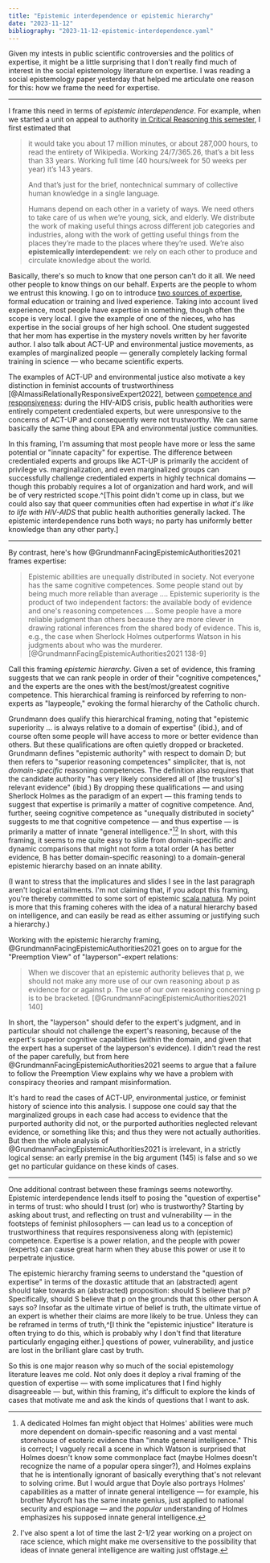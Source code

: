 ```yaml
---
title: "Epistemic interdependence or epistemic hierarchy"
date: "2023-11-12"
bibliography: "2023-11-12-epistemic-interdependence.yaml"
---
```


Given my intests in public scientific controversies and the politics of expertise, it might be a little surprising that I don't really find much of interest in the social epistemology literature on expertise.  I was reading a social epistemology paper yesterday that helped me articulate one reason for this:  how we frame the need for expertise.  

---

I frame this need in terms of *epistemic interdependence*.  For example, when we started a unit on appeal to authority [in Critical Reasoning this semester](https://fairy-shrimp.netlify.app/09-expertise.html#epistemic-interdependence), I first estimated that

> it would take you about 17 million minutes, or about 287,000 hours, to read the entirety of Wikipedia. Working 24/7/365.26, that’s a bit less than 33 years. Working full time (40 hours/week for 50 weeks per year) it’s 143 years.
> 
> And that’s just for the brief, nontechnical summary of collective human knowledge in a single language.
> 
> Humans depend on each other in a variety of ways. We need others to take care of us when we’re young, sick, and elderly. We distribute the work of making useful things across different job categories and industries, along with the work of getting useful things from the places they’re made to the places where they’re used. We’re also **epistemically interdependent**: we rely on each other to produce and circulate knowledge about the world. 

Basically, there's so much to know that one person can't do it all.  We need other people to know things on our behalf.  Experts are the people to whom we entrust this knowing.  I go on to introduce [two sources of expertise](https://fairy-shrimp.netlify.app/09-expertise.html#two-sources-of-expertise), formal education or training and lived experience.  Taking into account lived experience, most people have expertise in something, though often the scope is very local.  I give the example of one of the nieces, who has expertise in the social groups of her high school.  One student suggested that her mom has expertise in the mystery novels written by her favorite author.  I also talk about ACT-UP and environmental justice movements, as examples of marginalized people — generally completely lacking formal training in science — who became scientific experts.  

The examples of ACT-UP and environmental justice also motivate a key distinction in feminist accounts of trustworthiness [@AlmassiRelationallyResponsiveExpert2022], between [competence and responsiveness](https://fairy-shrimp.netlify.app/09-expertise.html#act-up-and-unresponsive-experts):  during the HIV-AIDS crisis, public health authorities were entirely competent credentialed experts, but were unresponsive to the concerns of ACT-UP and consequently were not trustworthy.  We can same basically the same thing about EPA and environmental justice communities.  

In this framing, I'm assuming that most people have more or less the same potential or "innate capacity" for expertise.  The difference between credentialed experts and groups like ACT-UP is primarily the accident of privilege vs. marginalization, and even marginalized groups can successfully challenge credentialed experts in highly technical domains — though this probably requires a lot of organization and hard work, and will be of very restricted scope.^[This point didn't come up in class, but we could also say that queer communities often had expertise in *what it's like to life with HIV-AIDS* that public health authorities generally lacked.  The epistemic interdependence runs both ways; no party has uniformly better knowledge than any other party.] 

---

By contrast, here's how @GrundmannFacingEpistemicAuthorities2021 frames expertise:  

> Epistemic abilities are unequally distributed in society.  Not everyone has the same cognitive competences.  Some people stand out by being much more reliable than average .... Epistemic superiority is the product of two independent factors: the available body of evidence and one's reasoning competences .... Some people have a more reliable judgment than others because they are more clever in drawing rational inferences from the shared body of evidence.  This is, e.g., the case when Sherlock Holmes outperforms Watson in his judgments about who was the murderer. [@GrundmannFacingEpistemicAuthorities2021 138-9]

Call this framing *epistemic hierarchy*.  Given a set of evidence, this framing suggests that we can rank people in order of their "cognitive competences," and the experts are the ones with the best/most/greatest cognitive competence.  This hierarchical framing is reinforced by referring to non-experts as "laypeople," evoking the formal hierarchy of the Catholic church.  

Grundmann does qualify this hierarchical framing, noting that "epistemic superiority ... is always relative to a domain of expertise" (ibid.), and of course often some people will have access to more or better evidence than others.  But these qualifications are often quietly dropped or bracketed.   Grundmann defines "epistemic authority" with respect to domain D; but then refers to "superior reasoning competences" simpliciter, that is, not *domain-specific* reasoning competences.  The definition also requires that the candidate authority "has very likely considered all of [the trustor's] relevant evidence" (ibid.)  By dropping these qualifications — and using Sherlock Holmes as the paradigm of an expert — this framing tends to suggest that expertise is primarily a matter of cognitive competence.  And, further, seeing cognitive competence as "unequally distributed in society" suggests to me that cognitive competence — and thus expertise — is primarily a matter of innate "general intelligence."[^Holmes][^race-science]  In short, with this framing, it seems to me quite easy to slide from domain-specific and dynamic comparisons that might not form a total order (A has better evidence, B has better domain-specific reasoning) to a domain-general epistemic hierarchy based on an innate ability. 

[^Holmes]:  A dedicated Holmes fan might object that Holmes' abilities were much more dependent on domain-specific reasoning and a vast mental storehouse of esoteric evidence than "innate general intelligence."  This is correct; I vaguely recall a scene in which Watson is surprised that Holmes doesn't know some commonplace fact (maybe Holmes doesn't recognize the name of a popular opera singer?), and Holmes explains that he is intentionally ignorant of basically everything that's not relevant to solving crime.  But I would argue that Doyle also portrays Holmes' capabilities as a matter of innate general intelligence — for example, his brother Mycroft has the same innate genius, just applied to national security and espionage — and the *popular* understanding of Holmes emphasizes his supposed innate general intelligence.  

[^race-science]:  I've also spent a lot of time the last 2-1/2 year working on a project on race science, which might make me oversensitive to the possibility that ideas of innate general intelligence are waiting just offstage.  

(I want to stress that the implicatures and slides I see in the last paragraph aren't logical entailments.  I'm not claiming that, if you adopt this framing, you're thereby committed to some sort of epistemic [scala natura](https://en.wikipedia.org/wiki/Great_chain_of_being).  My point is more that this framing coheres with the idea of a natural hierarchy based on intelligence, and can easily be read as either assuming or justifying such a hierarchy.) 

Working with the epistemic hierarchy framing, @GrundmannFacingEpistemicAuthorities2021 goes on to argue for the "Preemption View" of "layperson"-expert relations:  

> When we discover that an epistemic authority believes that p, we should not make any more use of our own reasoning about p as evidence for or against p.  The use of our own reasoning concerning p is to be bracketed. [@GrundmannFacingEpistemicAuthorities2021 140]

In short, the "layperson" should defer to the expert's judgment, and in particular should not challenge the expert's reasoning, because of the expert's superior cognitive capabilities (within the domain, and given that the expert has a superset of the layperson's evidence).  I didn't read the rest of the paper carefully, but from here @GrundmannFacingEpistemicAuthorities2021 seems to argue that a failure to follow the Preemption View explains why we have a problem with conspiracy theories and rampant misinformation.  

It's hard to read the cases of ACT-UP, environmental justice, or feminist history of science into this analysis.  I suppose one could say that the marginalized groups in each case had access to evidence that the purported authority did not, or the purported authorities neglected relevant evidence, or something like this; and thus they were not actually authorities.  But then the whole analysis of @GrundmannFacingEpistemicAuthorities2021 is irrelevant, in a strictly logical sense:  an early premise in the big argument (145) is false and so we get no particular guidance on these kinds of cases.  

---

One additional contrast between these framings seems noteworthy.  Epistemic interdependence lends itself to posing the "question of expertise" in terms of trust:  who should I trust (or) who is trustworthy?  Starting by asking about trust, and reflecting on trust and vulnerability — in the footsteps of feminist philosophers — can lead us to a conception of trustworthiness that requires responsiveness along with (epistemic) competence.  Expertise is a power relation, and the people with power (experts) can cause great harm when they abuse this power or use it to perpetrate injustice.  

The epistemic hierarchy framing seems to understand the "question of expertise" in terms of the doxastic attitude that an (abstracted) agent should take towards an (abstracted) proposition:  should S believe that p?  Specifically, should S believe that p on the grounds that this other person A says so?  Insofar as the ultimate virtue of belief is truth, the ultimate virtue of an expert is whether their claims are more likely to be true.  Unless they can be reframed in terms of truth,^[I think the "epistemic injustice" literature is often trying to do this, which is probably why I don't find that literature particularly engaging either.] questions of power, vulnerability, and justice are lost in the brilliant glare cast by truth.  

So this is one major reason why so much of the social epistemology literature leaves me cold.  Not only does it deploy a rival framing of the question of expertise — with some implicatures that I find highly disagreeable — but, within this framing, it's difficult to explore the kinds of cases that motivate me and ask the kinds of questions that I want to ask.  
